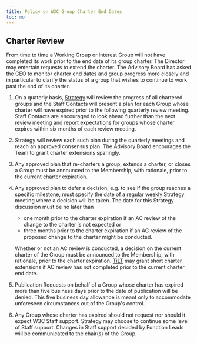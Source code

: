 ```yaml
---
title: Policy on W3C Group Charter End Dates
toc: no
---
```


## Charter Review

From time to time a Working Group or Interest Group will not have completed its work prior to the end date of its group charter.  The Director may entertain requests to extend the charter.  The Advisory Board has asked the CEO to monitor charter end dates and group progress more closely and in particular to clarify the status of a group that wishes to continue to work past the end of its charter.

1. On a quaterly basis, [Strategy](https://www.w3.org/staff/strat/) will review the progress of all chartered groups and the Staff Contacts will present a plan for each Group whose charter will have expired prior to the following quarterly review meeting. Staff Contacts are encouraged to look ahead further than the next review meeting and report expectations for groups whose charter expires within six months of each review meeting.
2. Strategy will review each such plan during the quarterly meetings and reach an approved consensus plan.  The Advisory Board encourages the Team to grant charter extensions sparingly.
3. Any approved plan that re-charters a group, extends a charter, or closes a Group must be announced to the Membership, with rationale, prior to the current charter expiration.
4. Any approved plan to defer a decision; e.g. to see if the group reaches a specific milestone, must specify the date of a regular weekly Strategy meeting where a decision will be taken.  The date for this Strategy discussion must be no later than
   
   - one month prior to the charter expiration if an AC review of the change to the charter is not expected or
   - three months prior to the charter expiration if an AC review of the proposed change to the charter might be conducted.
   
   Whether or not an AC review is conducted, a decision on the current charter of the Group must be announced to the Membership, with rationale, prior to the charter expiration.  [TiLT](tilt/) may grant short charter extensions if AC review has not completed prior to the current charter end date.
5. Publication Requests on behalf of a Group whose charter has expired more than five business days prior to the date of publication will be denied.  This five business day allowance is meant only to accommodate unforeseen circumstances out of the Group's control.
6. Any Group whose charter has expired should not request nor should it expect W3C Staff support. Strategy may choose to continue some level of Staff support. Changes in Staff support decided by Function Leads will be communicated to the chair(s) of the Group.
